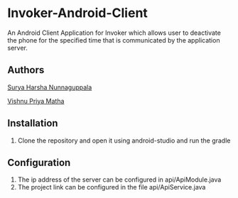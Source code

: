 # Invoker-Android-Client

An Android Client Application for Invoker which allows user to deactivate the phone for the specified time that is communicated by the application server.

## Authors 

[Surya Harsha  Nunnaguppala](https://github.com/suryaharshan1)

[Vishnu Priya Matha](https://github.com/vishnupriyam)

## Installation

1. Clone the repository and open it using android-studio and run the gradle

## Configuration

1. The ip address of the server can be configured in api/ApiModule.java 
2. The project link can be configured in the file api/ApiService.java

